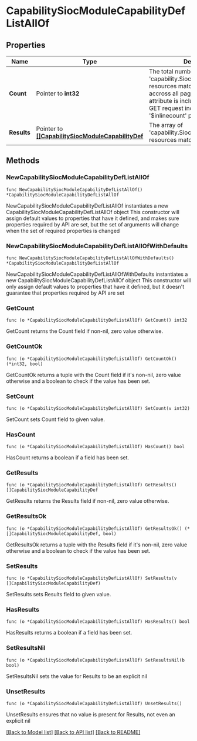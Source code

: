 # CapabilitySiocModuleCapabilityDefListAllOf

## Properties

Name | Type | Description | Notes
------------ | ------------- | ------------- | -------------
**Count** | Pointer to **int32** | The total number of &#39;capability.SiocModuleCapabilityDef&#39; resources matching the request, accross all pages. The &#39;Count&#39; attribute is included when the HTTP GET request includes the &#39;$inlinecount&#39; parameter. | [optional] 
**Results** | Pointer to [**[]CapabilitySiocModuleCapabilityDef**](CapabilitySiocModuleCapabilityDef.md) | The array of &#39;capability.SiocModuleCapabilityDef&#39; resources matching the request. | [optional] 

## Methods

### NewCapabilitySiocModuleCapabilityDefListAllOf

`func NewCapabilitySiocModuleCapabilityDefListAllOf() *CapabilitySiocModuleCapabilityDefListAllOf`

NewCapabilitySiocModuleCapabilityDefListAllOf instantiates a new CapabilitySiocModuleCapabilityDefListAllOf object
This constructor will assign default values to properties that have it defined,
and makes sure properties required by API are set, but the set of arguments
will change when the set of required properties is changed

### NewCapabilitySiocModuleCapabilityDefListAllOfWithDefaults

`func NewCapabilitySiocModuleCapabilityDefListAllOfWithDefaults() *CapabilitySiocModuleCapabilityDefListAllOf`

NewCapabilitySiocModuleCapabilityDefListAllOfWithDefaults instantiates a new CapabilitySiocModuleCapabilityDefListAllOf object
This constructor will only assign default values to properties that have it defined,
but it doesn't guarantee that properties required by API are set

### GetCount

`func (o *CapabilitySiocModuleCapabilityDefListAllOf) GetCount() int32`

GetCount returns the Count field if non-nil, zero value otherwise.

### GetCountOk

`func (o *CapabilitySiocModuleCapabilityDefListAllOf) GetCountOk() (*int32, bool)`

GetCountOk returns a tuple with the Count field if it's non-nil, zero value otherwise
and a boolean to check if the value has been set.

### SetCount

`func (o *CapabilitySiocModuleCapabilityDefListAllOf) SetCount(v int32)`

SetCount sets Count field to given value.

### HasCount

`func (o *CapabilitySiocModuleCapabilityDefListAllOf) HasCount() bool`

HasCount returns a boolean if a field has been set.

### GetResults

`func (o *CapabilitySiocModuleCapabilityDefListAllOf) GetResults() []CapabilitySiocModuleCapabilityDef`

GetResults returns the Results field if non-nil, zero value otherwise.

### GetResultsOk

`func (o *CapabilitySiocModuleCapabilityDefListAllOf) GetResultsOk() (*[]CapabilitySiocModuleCapabilityDef, bool)`

GetResultsOk returns a tuple with the Results field if it's non-nil, zero value otherwise
and a boolean to check if the value has been set.

### SetResults

`func (o *CapabilitySiocModuleCapabilityDefListAllOf) SetResults(v []CapabilitySiocModuleCapabilityDef)`

SetResults sets Results field to given value.

### HasResults

`func (o *CapabilitySiocModuleCapabilityDefListAllOf) HasResults() bool`

HasResults returns a boolean if a field has been set.

### SetResultsNil

`func (o *CapabilitySiocModuleCapabilityDefListAllOf) SetResultsNil(b bool)`

 SetResultsNil sets the value for Results to be an explicit nil

### UnsetResults
`func (o *CapabilitySiocModuleCapabilityDefListAllOf) UnsetResults()`

UnsetResults ensures that no value is present for Results, not even an explicit nil

[[Back to Model list]](../README.md#documentation-for-models) [[Back to API list]](../README.md#documentation-for-api-endpoints) [[Back to README]](../README.md)


